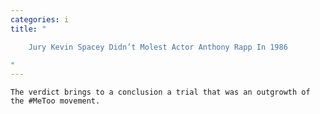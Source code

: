 ```yaml
---
categories: i
title: "

    Jury Kevin Spacey Didn’t Molest Actor Anthony Rapp In 1986

"
---
```



    The verdict brings to a conclusion a trial that was an outgrowth of the #MeToo movement.

